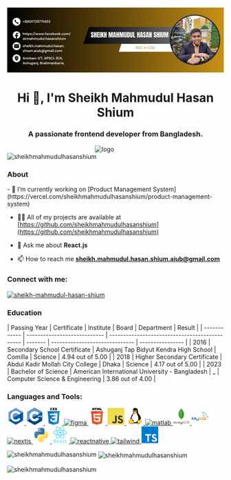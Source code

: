 ![logo](https://github.com/sheikhmahmudulhasanshium/sheikhmahmudulhasanshium.github.io/blob/main/Blue%20and%20White%20Modern%20Business%20LinkedIn%20Article%20Cover%20Image.png?raw=true)
<h1 align="center">Hi 👋, I'm Sheikh Mahmudul Hasan Shium</h1>
<h3 align="center">A passionate frontend developer from Bangladesh.</h3>
<img align='right' alt='logo' width='300' src='https://media.tenor.com/4D3DhzVOu-oAAAAC/press-any-key-any-key.gif'>

<p align="left"> <img src="https://komarev.com/ghpvc/?username=sheikhmahmudulhasanshium&label=Profile%20views&color=0e75b6&style=flat" alt="sheikhmahmudulhasanshium" /> </p>

<h3 align='left'>About</h3>
- 🔭 I’m currently working on [Product Management System](https://vercel.com/sheikhmahmudulhasanshium/product-management-system)

- 👨‍💻 All of my projects are available at [https://github.com/sheikhmahmudulhasanshium](https://github.com/sheikhmahmudulhasanshium)

- 💬 Ask me about **React.js**

- 📫 How to reach me **sheikh.mahmudul.hasan.shium.aiub@gmail.com**

<h3 align="left">Connect with me:</h3>
<p align="left">
<a href="https://linkedin.com/in/sheikh-mahmudul-hasan-shium" target="blank"><img align="center" src="https://raw.githubusercontent.com/rahuldkjain/github-profile-readme-generator/master/src/images/icons/Social/linked-in-alt.svg" alt="sheikh-mahmudul-hasan-shium" height="30" width="40" /></a>
</p>
<h3 align='left'>Education</h3>
| Passing Year | Certificate                  | Institute                                      | Board   | Department                     | Result           |
| ------------ | ---------------------------- | ---------------------------------------------- | ------- | ------------------------------ | ---------------- |
| 2016         | Secondary School Certificate | Ashuganj Tap Bidyut Kendra High School         | Comilla | Science                        | 4.94 out of 5.00 |
| 2018         | Higher Secondary Certificate | Abdul Kadir Mollah City College                | Dhaka   | Science                        | 4.17 out of 5.00 |
| 2023         | Bachelor of Science          | American International University - Bangladesh | _       | Computer Science & Engineering | 3.86 out of 4.00 |
<h3 align="left">Languages and Tools:</h3>
<p align="left"> <a href="https://www.cprogramming.com/" target="_blank" rel="noreferrer"> <img src="https://raw.githubusercontent.com/devicons/devicon/master/icons/c/c-original.svg" alt="c" width="40" height="40"/> </a> <a href="https://www.w3schools.com/cpp/" target="_blank" rel="noreferrer"> <img src="https://raw.githubusercontent.com/devicons/devicon/master/icons/cplusplus/cplusplus-original.svg" alt="cplusplus" width="40" height="40"/> </a> <a href="https://www.w3schools.com/css/" target="_blank" rel="noreferrer"> <img src="https://raw.githubusercontent.com/devicons/devicon/master/icons/css3/css3-original-wordmark.svg" alt="css3" width="40" height="40"/> </a> <a href="https://www.figma.com/" target="_blank" rel="noreferrer"> <img src="https://www.vectorlogo.zone/logos/figma/figma-icon.svg" alt="figma" width="40" height="40"/> </a> <a href="https://www.w3.org/html/" target="_blank" rel="noreferrer"> <img src="https://raw.githubusercontent.com/devicons/devicon/master/icons/html5/html5-original-wordmark.svg" alt="html5" width="40" height="40"/> </a> <a href="https://developer.mozilla.org/en-US/docs/Web/JavaScript" target="_blank" rel="noreferrer"> <img src="https://raw.githubusercontent.com/devicons/devicon/master/icons/javascript/javascript-original.svg" alt="javascript" width="40" height="40"/> </a> <a href="https://www.linux.org/" target="_blank" rel="noreferrer"> <img src="https://raw.githubusercontent.com/devicons/devicon/master/icons/linux/linux-original.svg" alt="linux" width="40" height="40"/> </a> <a href="https://www.mathworks.com/" target="_blank" rel="noreferrer"> <img src="https://upload.wikimedia.org/wikipedia/commons/2/21/Matlab_Logo.png" alt="matlab" width="40" height="40"/> </a> <a href="https://www.mongodb.com/" target="_blank" rel="noreferrer"> <img src="https://raw.githubusercontent.com/devicons/devicon/master/icons/mongodb/mongodb-original-wordmark.svg" alt="mongodb" width="40" height="40"/> </a> <a href="https://www.mysql.com/" target="_blank" rel="noreferrer"> <img src="https://raw.githubusercontent.com/devicons/devicon/master/icons/mysql/mysql-original-wordmark.svg" alt="mysql" width="40" height="40"/> </a> <a href="https://nextjs.org/" target="_blank" rel="noreferrer"> <img src="https://cdn.worldvectorlogo.com/logos/nextjs-2.svg" alt="nextjs" width="40" height="40"/> </a> <a href="https://www.python.org" target="_blank" rel="noreferrer"> <img src="https://raw.githubusercontent.com/devicons/devicon/master/icons/python/python-original.svg" alt="python" width="40" height="40"/> </a> <a href="https://reactjs.org/" target="_blank" rel="noreferrer"> <img src="https://raw.githubusercontent.com/devicons/devicon/master/icons/react/react-original-wordmark.svg" alt="react" width="40" height="40"/> </a> <a href="https://reactnative.dev/" target="_blank" rel="noreferrer"> <img src="https://reactnative.dev/img/header_logo.svg" alt="reactnative" width="40" height="40"/> </a> <a href="https://tailwindcss.com/" target="_blank" rel="noreferrer"> <img src="https://www.vectorlogo.zone/logos/tailwindcss/tailwindcss-icon.svg" alt="tailwind" width="40" height="40"/> </a> <a href="https://www.typescriptlang.org/" target="_blank" rel="noreferrer"> <img src="https://raw.githubusercontent.com/devicons/devicon/master/icons/typescript/typescript-original.svg" alt="typescript" width="40" height="40"/> </a> </p>

<p><img align="left" src="https://github-readme-stats.vercel.app/api/top-langs?username=sheikhmahmudulhasanshium&show_icons=true&locale=en&layout=compact" alt="sheikhmahmudulhasanshium" /></p>

<p>&nbsp;<img align="center" src="https://github-readme-stats.vercel.app/api?username=sheikhmahmudulhasanshium&show_icons=true&locale=en" alt="sheikhmahmudulhasanshium" /></p>

<p><img align="center" src="https://github-readme-streak-stats.herokuapp.com/?user=sheikhmahmudulhasanshium&" alt="sheikhmahmudulhasanshium" /></p>
